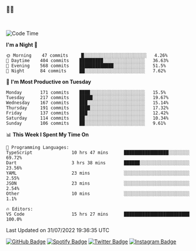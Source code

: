 ### 🤙🍺

<!-- <a href="https://github-readme-stats.vercel.app/api?username=hzak2xx&count_private=true&show_icons=true&theme=dracula">
  <img align="center" src="https://github-readme-stats.vercel.app/api?username=hzak2xx&count_private=true&show_icons=true&theme=dracula" />
</a>
</br> -->
</br>

<!--START_SECTION:waka-->
![Code Time](http://img.shields.io/badge/Code%20Time-0%20secs-blue)

**I'm a Night 🦉** 

```text
🌞 Morning    47 commits     █░░░░░░░░░░░░░░░░░░░░░░░░   4.26% 
🌆 Daytime    404 commits    █████████░░░░░░░░░░░░░░░░   36.63% 
🌃 Evening    568 commits    █████████████░░░░░░░░░░░░   51.5% 
🌙 Night      84 commits     ██░░░░░░░░░░░░░░░░░░░░░░░   7.62%

```
📅 **I'm Most Productive on Tuesday** 

```text
Monday       171 commits    ████░░░░░░░░░░░░░░░░░░░░░   15.5% 
Tuesday      217 commits    █████░░░░░░░░░░░░░░░░░░░░   19.67% 
Wednesday    167 commits    ███░░░░░░░░░░░░░░░░░░░░░░   15.14% 
Thursday     191 commits    ████░░░░░░░░░░░░░░░░░░░░░   17.32% 
Friday       137 commits    ███░░░░░░░░░░░░░░░░░░░░░░   12.42% 
Saturday     114 commits    ██░░░░░░░░░░░░░░░░░░░░░░░   10.34% 
Sunday       106 commits    ██░░░░░░░░░░░░░░░░░░░░░░░   9.61%

```


📊 **This Week I Spent My Time On** 

```text
💬 Programming Languages: 
TypeScript               10 hrs 47 mins      █████████████████░░░░░░░░   69.72% 
Dart                     3 hrs 38 mins       ██████░░░░░░░░░░░░░░░░░░░   23.56% 
YAML                     23 mins             ░░░░░░░░░░░░░░░░░░░░░░░░░   2.55% 
JSON                     23 mins             ░░░░░░░░░░░░░░░░░░░░░░░░░   2.54% 
Other                    10 mins             ░░░░░░░░░░░░░░░░░░░░░░░░░   1.1%

🔥 Editors: 
VS Code                  15 hrs 27 mins      █████████████████████████   100.0%

```


 Last Updated on 31/07/2022 19:36:35 UTC
<!--END_SECTION:waka-->

[![GitHub Badge](https://img.shields.io/badge/GitHub-100000?style=for-the-badge&logo=github&logoColor=white)](https://github.com/hzak2xx)
[![Spotify Badge](https://img.shields.io/badge/Spotify-1ED760?&style=for-the-badge&logo=spotify&logoColor=white)](https://open.spotify.com/user/uf90s6sbbh75a1mt44clkhkvf)
[![Twitter Badge](https://img.shields.io/badge/Twitter-1DA1F2?style=for-the-badge&logo=twitter&logoColor=white)](https://twitter.com/hzak2xx)
[![Instagram Badge](https://img.shields.io/badge/Instagram-E4405F?style=for-the-badge&logo=instagram&logoColor=white)](https://www.instagram.com/hzak2xx/)
